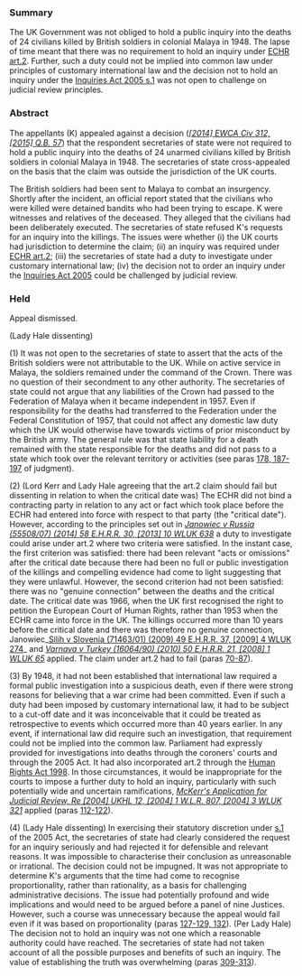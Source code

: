 ### Summary

The UK Government was not obliged to hold a public inquiry into the deaths of 24 civilians killed by British soldiers in colonial Malaya in 1948. The lapse of time meant that there was no requirement to hold an inquiry under [ECHR art.2](https://uk.westlaw.com/Document/I1B58031DEC86485FA3AEEFBD8980CD10/View/FullText.html?originationContext=document&transitionType=DocumentItem&ppcid=fa7fc090e63a40d282723c7799c1be67&contextData=(sc.Default)). Further, such a duty could not be implied into common law under principles of customary international law and the decision not to hold an inquiry under the [Inquiries Act 2005 s.1](https://uk.westlaw.com/Document/I720CF040E45311DA8D70A0E70A78ED65/View/FullText.html?originationContext=document&transitionType=DocumentItem&ppcid=fa7fc090e63a40d282723c7799c1be67&contextData=(sc.Default)) was not open to challenge on judicial review principles.

### Abstract

The appellants (K) appealed against a decision (_[[2014] EWCA Civ 312, [2015] Q.B. 57](https://uk.westlaw.com/Document/I109617C0AF6011E382B5E9FB60B276D2/View/FullText.html?originationContext=document&transitionType=DocumentItem&ppcid=fa7fc090e63a40d282723c7799c1be67&contextData=(sc.Default))_) that the respondent secretaries of state were not required to hold a public inquiry into the deaths of 24 unarmed civilians killed by British soldiers in colonial Malaya in 1948. The secretaries of state cross-appealed on the basis that the claim was outside the jurisdiction of the UK courts.

The British soldiers had been sent to Malaya to combat an insurgency. Shortly after the incident, an official report stated that the civilians who were killed were detained bandits who had been trying to escape. K were witnesses and relatives of the deceased. They alleged that the civilians had been deliberately executed. The secretaries of state refused K's requests for an inquiry into the killings. The issues were whether (i) the UK courts had jurisdiction to determine the claim; (ii) an inquiry was required under [ECHR art.2](https://uk.westlaw.com/Document/I1B58031DEC86485FA3AEEFBD8980CD10/View/FullText.html?originationContext=document&transitionType=DocumentItem&ppcid=fa7fc090e63a40d282723c7799c1be67&contextData=(sc.Default)); (iii) the secretaries of state had a duty to investigate under customary international law; (iv) the decision not to order an inquiry under the [Inquiries Act 2005](https://uk.westlaw.com/Document/I5D1BEB30E42311DAA7CF8F68F6EE57AB/View/FullText.html?originationContext=document&transitionType=DocumentItem&ppcid=fa7fc090e63a40d282723c7799c1be67&contextData=(sc.Default)) could be challenged by judicial review.

### Held

Appeal dismissed.

(Lady Hale dissenting) 

(1) It was not open to the secretaries of state to assert that the acts of the British soldiers were not attributable to the UK. While on active service in Malaya, the soldiers remained under the command of the Crown. There was no question of their secondment to any other authority. The secretaries of state could not argue that any liabilities of the Crown had passed to the Federation of Malaya when it became independent in 1957. Even if responsibility for the deaths had transferred to the Federation under the Federal Constitution of 1957, that could not affect any domestic law duty which the UK would otherwise have towards victims of prior misconduct by the British army. The general rule was that state liability for a death remained with the state responsible for the deaths and did not pass to a state which took over the relevant territory or activities (see paras [178, 187-197](javascript:void(0); "View judgment paragraphs") of judgment). 

(2) (Lord Kerr and Lady Hale agreeing that the art.2 claim should fail but dissenting in relation to when the critical date was) The ECHR did not bind a contracting party in relation to any act or fact which took place before the ECHR had entered into force with respect to that party (the "critical date"). However, according to the principles set out in _[Janowiec v Russia (55508/07) (2014) 58 E.H.R.R. 30, [2013] 10 WLUK 638](https://uk.westlaw.com/Document/ICD4E3680BBFA11E38AE0E8224CAFEDC2/View/FullText.html?originationContext=document&transitionType=DocumentItem&ppcid=fa7fc090e63a40d282723c7799c1be67&contextData=(sc.Default))_ a duty to investigate could arise under art.2 where two criteria were satisfied. In the instant case, the first criterion was satisfied: there had been relevant "acts or omissions" after the critical date because there had been no full or public investigation of the killings and compelling evidence had come to light suggesting that they were unlawful. However, the second criterion had not been satisfied: there was no "genuine connection" between the deaths and the critical date. The critical date was 1966, when the UK first recognised the right to petition the European Court of Human Rights, rather than 1953 when the ECHR came into force in the UK. The killings occurred more than 10 years before the critical date and there was therefore no genuine connection, Janowiec_[Silih v Slovenia (71463/01) (2009) 49 E.H.R.R. 37, [2009] 4 WLUK 274](https://uk.westlaw.com/Document/I967874B0B93711DE9D75CCA7968CE3E6/View/FullText.html?originationContext=document&transitionType=DocumentItem&ppcid=fa7fc090e63a40d282723c7799c1be67&contextData=(sc.Default))_ and _[Varnava v Turkey (16064/90) (2010) 50 E.H.R.R. 21, [2008] 1 WLUK 65](https://uk.westlaw.com/Document/IE047E9C016C211DF970C9D47B1B6D882/View/FullText.html?originationContext=document&transitionType=DocumentItem&ppcid=fa7fc090e63a40d282723c7799c1be67&contextData=(sc.Default))_ applied. The claim under art.2 had to fail (paras [70-87](javascript:void(0); "View judgment paragraphs")). 

(3) By 1948, it had not been established that international law required a formal public investigation into a suspicious death, even if there were strong reasons for believing that a war crime had been committed. Even if such a duty had been imposed by customary international law, it had to be subject to a cut-off date and it was inconceivable that it could be treated as retrospective to events which occurred more than 40 years earlier. In any event, if international law did require such an investigation, that requirement could not be implied into the common law. Parliament had expressly provided for investigations into deaths through the coroners' courts and through the 2005 Act. It had also incorporated art.2 through the [Human Rights Act 1998](https://uk.westlaw.com/Document/I5FB840F0E42311DAA7CF8F68F6EE57AB/View/FullText.html?originationContext=document&transitionType=DocumentItem&ppcid=fa7fc090e63a40d282723c7799c1be67&contextData=(sc.Default)). In those circumstances, it would be inappropriate for the courts to impose a further duty to hold an inquiry, particularly with such potentially wide and uncertain ramifications, _[McKerr's Application for Judicial Review, Re [2004] UKHL 12, [2004] 1 W.L.R. 807, [2004] 3 WLUK 321](https://uk.westlaw.com/Document/IF64845C0E42711DA8FC2A0F0355337E9/View/FullText.html?originationContext=document&transitionType=DocumentItem&ppcid=fa7fc090e63a40d282723c7799c1be67&contextData=(sc.Default))_ applied (paras [112-122](javascript:void(0); "View judgment paragraphs")). 

(4) (Lady Hale dissenting) In exercising their statutory discretion under [s.1](https://uk.westlaw.com/Document/I720CF040E45311DA8D70A0E70A78ED65/View/FullText.html?originationContext=document&transitionType=DocumentItem&ppcid=fa7fc090e63a40d282723c7799c1be67&contextData=(sc.Default)) of the 2005 Act, the secretaries of state had clearly considered the request for an inquiry seriously and had rejected it for defensible and relevant reasons. It was impossible to characterise their conclusion as unreasonable or irrational. The decision could not be impugned. It was not appropriate to determine K's arguments that the time had come to recognise proportionality, rather than rationality, as a basis for challenging administrative decisions. The issue had potentially profound and wide implications and would need to be argued before a panel of nine Justices. However, such a course was unnecessary because the appeal would fail even if it was based on proportionality (paras [127-129, 132](javascript:void(0); "View judgment paragraphs")). (Per Lady Hale) The decision not to hold an inquiry was not one which a reasonable authority could have reached. The secretaries of state had not taken account of all the possible purposes and benefits of such an inquiry. The value of establishing the truth was overwhelming (paras [309-313](javascript:void(0); "View judgment paragraphs")).